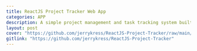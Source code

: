 ```yaml
---
title: ReactJS Project Tracker Web App
categories: APP
description: A simple project management and task tracking system built using React JS and styled with Tailwind CSS. All components have been made from scratch. All UI elements are responsive and interactive. The platform mainly features a task tracker, project planner and calendar view. An online demo is also available.
layout: post
cover: "https://github.com/jerrykress/ReactJS-Project-Tracker/raw/main/screenshots/project-page-date.png?raw=true"
gitlink: "https://github.com/jerrykress/ReactJS-Project-Tracker"
---
```

